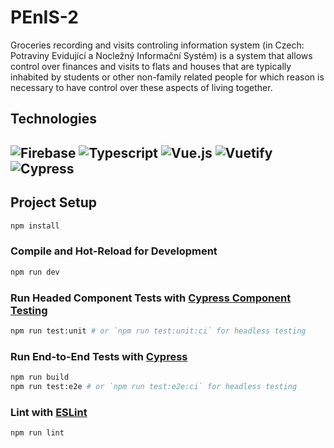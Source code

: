 # PEnIS-2
Groceries recording and visits controling information system (in Czech: Potraviny Evidující a Nocležný Informační Systém) 
is a system that allows control over finances and visits to flats and houses that are typically inhabited by students or other non-family related people 
for which reason is necessary to have control over these aspects of living together.

## Technologies
![Firebase](https://img.shields.io/badge/-Firebase-informational?style=for-the-badge&logo=Firebase&logoColor=white&logoColor=FFCA28&color=black)
![Typescript](https://img.shields.io/badge/-Typescript-informational?style=for-the-badge&logo=Typescript&logoColor=white&logoColor=3178C6&color=black)
![Vue.js](https://img.shields.io/badge/-Vue.js-informational?style=for-the-badge&logo=Vue.js&logoColor=white&logoColor=3178C6&color=black)
![Vuetify](https://img.shields.io/badge/-Vuetify-informational?style=for-the-badge&logo=Vuetify&logoColor=white&logoColor=1867C0&color=black)
![Cypress](https://img.shields.io/badge/-Cypress-informational?style=for-the-badge&logo=Cypress&logoColor=white&logoColor=17202C&color=black)
---


## Project Setup

```sh
npm install
```

### Compile and Hot-Reload for Development

```sh
npm run dev
```

### Run Headed Component Tests with [Cypress Component Testing](https://on.cypress.io/component)

```sh
npm run test:unit # or `npm run test:unit:ci` for headless testing
```

### Run End-to-End Tests with [Cypress](https://www.cypress.io/)

```sh
npm run build
npm run test:e2e # or `npm run test:e2e:ci` for headless testing
```

### Lint with [ESLint](https://eslint.org/)

```sh
npm run lint
```
